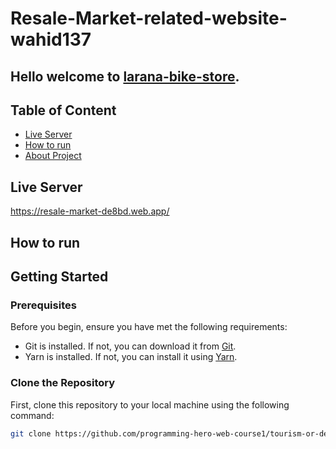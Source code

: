 # Resale-Market-related-website-wahid137

## Hello welcome to [larana-bike-store](https://resale-market-de8bd.web.app/).

## Table of Content
- [Live Server](#live-server)
- [How to run](#how-to-run)
- [About Project](#about-project)

## Live Server
https://resale-market-de8bd.web.app/

## How to run


## Getting Started

### Prerequisites

Before you begin, ensure you have met the following requirements:
- Git is installed. If not, you can download it from [Git](https://git-scm.com/downloads).
- Yarn is installed. If not, you can install it using [Yarn](https://classic.yarnpkg.com/en/docs/install/).

### Clone the Repository

First, clone this repository to your local machine using the following command:

```bash
git clone https://github.com/programming-hero-web-course1/tourism-or-delivery-website-client-side-mehedisarkar2k
